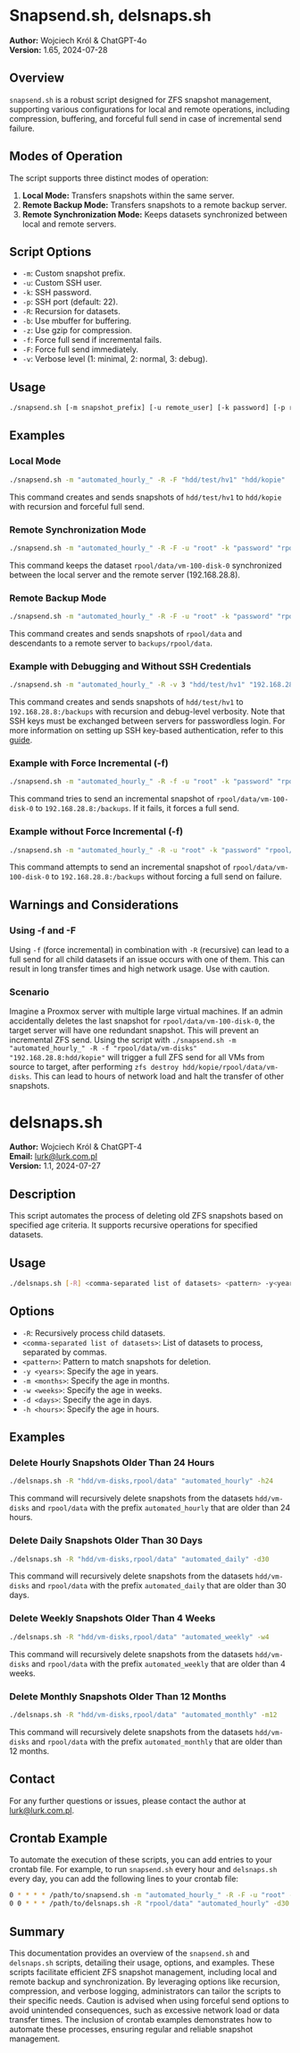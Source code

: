 # Snapsend.sh, delsnaps.sh

**Author:** Wojciech Król & ChatGPT-4o  
**Version:** 1.65, 2024-07-28

## Overview

`snapsend.sh` is a robust script designed for ZFS snapshot management, supporting various configurations for local and remote operations, including compression, buffering, and forceful full send in case of incremental send failure.

## Modes of Operation

The script supports three distinct modes of operation:

1. **Local Mode:** Transfers snapshots within the same server.
2. **Remote Backup Mode:** Transfers snapshots to a remote backup server.
3. **Remote Synchronization Mode:** Keeps datasets synchronized between local and remote servers.

## Script Options

- `-m`: Custom snapshot prefix.
- `-u`: Custom SSH user.
- `-k`: SSH password.
- `-p`: SSH port (default: 22).
- `-R`: Recursion for datasets.
- `-b`: Use mbuffer for buffering.
- `-z`: Use gzip for compression.
- `-f`: Force full send if incremental fails.
- `-F`: Force full send immediately.
- `-v`: Verbose level (1: minimal, 2: normal, 3: debug).

## Usage

```bash
./snapsend.sh [-m snapshot_prefix] [-u remote_user] [-k password] [-p remote_port] [-R] [-b] [-z] [-f] [-F] [-v verbose_level] local_datasets remote
```

## Examples

### Local Mode

```bash
./snapsend.sh -m "automated_hourly_" -R -F "hdd/test/hv1" "hdd/kopie"
```

This command creates and sends snapshots of `hdd/test/hv1` to `hdd/kopie` with recursion and forceful full send.

### Remote Synchronization Mode

```bash
./snapsend.sh -m "automated_hourly_" -R -F -u "root" -k "password" "rpool/data/vm-100-disk-0" "192.168.28.8:"
```

This command keeps the dataset `rpool/data/vm-100-disk-0` synchronized between the local server and the remote server (192.168.28.8).

### Remote Backup Mode

```bash
./snapsend.sh -m "automated_hourly_" -R -F -u "root" -k "password" "rpool/data" "192.168.28.8:/backups"
```

This command creates and sends snapshots of `rpool/data` and descendants to a remote server to `backups/rpool/data`.

### Example with Debugging and Without SSH Credentials

```bash
./snapsend.sh -m "automated_hourly_" -R -v 3 "hdd/test/hv1" "192.168.28.8:/backups"
```

This command creates and sends snapshots of `hdd/test/hv1` to `192.168.28.8:/backups` with recursion and debug-level verbosity. Note that SSH keys must be exchanged between servers for passwordless login. For more information on setting up SSH key-based authentication, refer to this [guide](https://www.ssh.com/ssh/keygen/).

### Example with Force Incremental (-f)

```bash
./snapsend.sh -m "automated_hourly_" -R -f -u "root" -k "password" "rpool/data/vm-100-disk-0" "192.168.28.8:/backups"
```

This command tries to send an incremental snapshot of `rpool/data/vm-100-disk-0` to `192.168.28.8:/backups`. If it fails, it forces a full send.

### Example without Force Incremental (-f)

```bash
./snapsend.sh -m "automated_hourly_" -R -u "root" -k "password" "rpool/data/vm-100-disk-0" "192.168.28.8:/backups"
```

This command attempts to send an incremental snapshot of `rpool/data/vm-100-disk-0` to `192.168.28.8:/backups` without forcing a full send on failure.

## Warnings and Considerations

### Using -f and -F

Using `-f` (force incremental) in combination with `-R` (recursive) can lead to a full send for all child datasets if an issue occurs with one of them. This can result in long transfer times and high network usage. Use with caution.

### Scenario

Imagine a Proxmox server with multiple large virtual machines. If an admin accidentally deletes the last snapshot for `rpool/data/vm-100-disk-0`, the target server will have one redundant snapshot. This will prevent an incremental ZFS send. Using the script with `./snapsend.sh -m "automated_hourly_" -R -f "rpool/data/vm-disks" "192.168.28.8:hdd/kopie"` will trigger a full ZFS send for all VMs from source to target, after performing `zfs destroy hdd/kopie/rpool/data/vm-disks`. This can lead to hours of network load and halt the transfer of other snapshots.

# delsnaps.sh

**Author:** Wojciech Król & ChatGPT-4  
**Email:** lurk@lurk.com.pl  
**Version:** 1.1, 2024-07-27

## Description

This script automates the process of deleting old ZFS snapshots based on specified age criteria. It supports recursive operations for specified datasets.

## Usage

```bash
./delsnaps.sh [-R] <comma-separated list of datasets> <pattern> -y<years> -m<months> -w<weeks> -d<days> -h<hours>
```

## Options

- `-R`: Recursively process child datasets.
- `<comma-separated list of datasets>`: List of datasets to process, separated by commas.
- `<pattern>`: Pattern to match snapshots for deletion.
- `-y <years>`: Specify the age in years.
- `-m <months>`: Specify the age in months.
- `-w <weeks>`: Specify the age in weeks.
- `-d <days>`: Specify the age in days.
- `-h <hours>`: Specify the age in hours.

## Examples

### Delete Hourly Snapshots Older Than 24 Hours

```bash
./delsnaps.sh -R "hdd/vm-disks,rpool/data" "automated_hourly" -h24
```

This command will recursively delete snapshots from the datasets `hdd/vm-disks` and `rpool/data` with the prefix `automated_hourly` that are older than 24 hours.

### Delete Daily Snapshots Older Than 30 Days

```bash
./delsnaps.sh -R "hdd/vm-disks,rpool/data" "automated_daily" -d30
```

This command will recursively delete snapshots from the datasets `hdd/vm-disks` and `rpool/data` with the prefix `automated_daily` that are older than 30 days.

### Delete Weekly Snapshots Older Than 4 Weeks

```bash
./delsnaps.sh -R "hdd/vm-disks,rpool/data" "automated_weekly" -w4
```

This command will recursively delete snapshots from the datasets `hdd/vm-disks` and `rpool/data` with the prefix `automated_weekly` that are older than 4 weeks.

### Delete Monthly Snapshots Older Than 12 Months

```bash
./delsnaps.sh -R "hdd/vm-disks,rpool/data" "automated_monthly" -m12
```

This command will recursively delete snapshots from the datasets `hdd/vm-disks` and `rpool/data` with the prefix `automated_monthly` that are older than 12 months.

## Contact

For any further questions or issues, please contact the author at lurk@lurk.com.pl.

## Crontab Example

To automate the execution of these scripts, you can add entries to your crontab file. For example, to run `snapsend.sh` every hour and `delsnaps.sh` every day, you can add the following lines to your crontab file:

```bash
0 * * * * /path/to/snapsend.sh -m "automated_hourly_" -R -F -u "root" -k "password" "rpool/data" "192.168.28.8:/backups"
0 0 * * * /path/to/delsnaps.sh -R "rpool/data" "automated_hourly" -d30
```

## Summary

This documentation provides an overview of the `snapsend.sh` and `delsnaps.sh` scripts, detailing their usage, options, and examples. These scripts facilitate efficient ZFS snapshot management, including local and remote backup and synchronization. By leveraging options like recursion, compression, and verbose logging, administrators can tailor the scripts to their specific needs. Caution is advised when using forceful send options to avoid unintended consequences, such as excessive network load or data transfer times. The inclusion of crontab examples demonstrates how to automate these processes, ensuring regular and reliable snapshot management.
